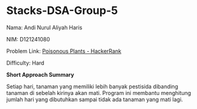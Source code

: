 # Stacks-DSA-Group-5

Nama: Andi Nurul Aliyah Haris

NIM: D121241080

Problem Link: [Poisonous Plants - HackerRank](https://www.hackerrank.com/challenges/poisonous-plants/problem?isFullScreen=true)

Difficulty: Hard

**Short Approach Summary**

Setiap hari, tanaman yang memiliki lebih banyak pestisida dibanding tanaman di sebelah kirinya akan mati. Program ini membantu menghitung jumlah hari yang dibutuhkan sampai tidak ada tanaman yang mati lagi. 
